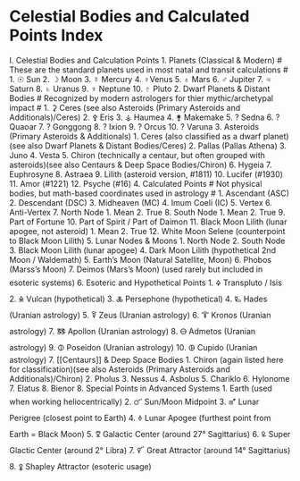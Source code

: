 # Celestial Bodies and Calculated Points Index

I. Celestial Bodies and Calculation Points
    1. Planets (Classical & Modern) # These are the standard planets used in most natal and transit calculations #
	    1. ☉ Sun
	    2. ☽ Moon
	    3. ☿ Mercury
		4. ♀Venus
	    5. ♁ Mars
	    6. ♂ Jupiter
	    7. ♃ Saturn
	    8. ♄ Uranus
	    9. ♆ Neptune
	    10. ♇ Pluto
	2. Dwarf Planets & Distant Bodies # Recognized by modern astrologers for thier mythic/archetypal impact #
                1. ⚳ Ceres (see also Asteroids (Primary Asteroids and Additionals)/Ceres)
		2. ⚴ Eris
		3. ⚶ Haumea
		4. ⚵ Makemake
		5. ? Sedna
		6. ? Quaoar
		7. ? Gonggong
		8. ? Ixion
		9. ? Orcus
		10. ? Varuna
	3. Asteroids (Primary Asteroids & Additionals)
                1. Ceres (also classified as a dwarf planet)(see also Dwarf Planets & Distant Bodies/Ceres)
		2. Pallas (Pallas Athena)
		3. Juno
		4. Vesta
		5. Chiron (technically a centaur, but often grouped with asteroids)(see also Centaurs & Deep Space Bodies/Chiron)
		6. Hygeia
		7. Euphrosyne
		8. Astraea
		9. Lilith (asteroid version, #1811)
		10. Lucifer (#1930)
		11. Amor (#1221)
		12. Psyche (#16)
	4. Calculated Points # Not physical bodies, but math-based coordinates used in astrology #
		1. Ascendant (ASC)
		2. Descendant (DSC)
		3. Midheaven (MC)
		4. Imum Coeli (IC)
		5. Vertex
		6. Anti-Vertex
		7. North Node
			1. Mean
			2. True
		8. South Node
			1. Mean
			2. True
		9. Part of Fortune
		10. Part of Spirit / Part of Daimon
		11. Black Moon Lilith (lunar apogee, not asteroid)
			1. Mean
			2. True
		12. White Moon Selene (counterpoint to Black Moon Lilith)
	5. Lunar Nodes & Moons
		1. North Node
		2. South Node
		3. Black Moon Lilith (lunar apogee)
		4. Dark Moon Lilith (hypothetical 2nd Moon / Waldemath)
		5. Earth’s Moon (Natural Satellite, Moon)
		6. Phobos (Marss’s Moon)
		7. Deimos (Mars’s Moon) (used rarely but included in esoteric systems)
	6. Esoteric and Hypothetical Points
		1. 🜍 Transpluto / Isis
		2. 🜎 Vulcan (hypothetical)
		3. 🜏 Persephone (hypothetical)
		4. 🜐 Hades (Uranian astrology)
		5. 🜑 Zeus (Uranian astrology)
		6. 🜒 Kronos (Uranian astrology)
		7. 🜓 Apollon (Uranian astrology)
		8. 🜔 Admetos (Uranian astrology)
		9. 🜕 Poseidon (Uranian astrology)
		10. 🜖 Cupido (Uranian astrology)
	7. [[Centaurs]] & Deep Space Bodies
                1. Chiron (again listed here for classification)(see also Asteroids (Primary Asteroids and Additionals)/Chiron)
		2. Pholus
		3. Nessus
		4. Asbolus
		5. Chariklo
		6. Hylonome
		7. Elatus
		8. Bienor
	8. Special Points in Advanced Systems
		1. Earth (used when working heliocentrically)
		2. 🜜 Sun/Moon Midpoint
		3. 🜝 Lunar Perigree (closest point to Earth)
		4. 🜞 Lunar Apogee (furthest point from Earth = Black Moon)
		5. 🜟 Galactic Center (around 27° Sagittarius)
		6. 🜠 Super Glactic Center (around 2° Libra)
		7. 🜡 Great Attractor (around 14° Sagittarius)
		8. 🜢 Shapley Attractor (esoteric usage)
